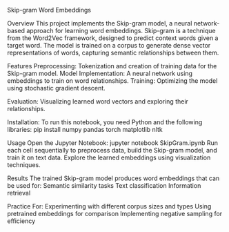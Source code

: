Skip-gram Word Embeddings

Overview
This project implements the Skip-gram model, a neural network-based approach for learning word embeddings. Skip-gram is a technique from the Word2Vec framework, designed to predict context words given a target word. The model is trained on a corpus to generate dense vector representations of words, capturing semantic relationships between them.

Features
Preprocessing: Tokenization and creation of training data for the Skip-gram model.
Model Implementation: A neural network using embeddings to train on word relationships.
Training: Optimizing the model using stochastic gradient descent.

Evaluation: Visualizing learned word vectors and exploring their relationships.

Installation: To run this notebook, you need Python and the following libraries: pip install numpy pandas torch matplotlib nltk

Usage
Open the Jupyter Notebook:
jupyter notebook SkipGram.ipynb
Run each cell sequentially to preprocess data, build the Skip-gram model, and train it on text data.
Explore the learned embeddings using visualization techniques.

Results
The trained Skip-gram model produces word embeddings that can be used for:
Semantic similarity tasks
Text classification
Information retrieval

Practice For: 
Experimenting with different corpus sizes and types
Using pretrained embeddings for comparison
Implementing negative sampling for efficiency
